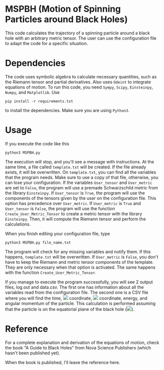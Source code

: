 # MSPBH (Motion of Spinning Particles around Black Holes)

This code calculates the trajectory of a spinning particle around a black hole with an arbitrary metric tensor. The user can use the configuration file to adapt the code for a specific situation.

# Dependencies

The code uses symbolic algebra to calculate necessary quantities, such as the Riemann tensor and partial derivatives. Also uses `Odeint` to integrate equations of motion. To run this code, you need `Sympy`, `Scipy`, `Einsteinpy`, `Numpy`, and `Matplotlib`.  Use 
```
pip install -r requirements.txt
```
to install the dependencies. Make sure you are using `Python3`.

# Usage

If you execute the code like this
```
python3 MSPBH.py
```
The execution will stop, and you'll see a message with instructions. At the same time, a file called `template.txt` will be created. If the file already exists, it will be overwritten. On `template.txt`, you can find all the variables that the program needs. Make sure to use a copy of that file, otherwise, you can lose your configuration. If the variables `User_tensor` and `User_metric` are set to `False`, the program will use a premade Schwarzschild metric from the library `Einsteinpy`. If `User_tensor` is `True`, the program will use the components of the tensors given by the user on the configuration file. This option has precedence over `User_metric`. If `User_metric` is `True` and `User_tensor` is `False`, the program will use the function `Create_User_Metric_Tensor` to create a metric tensor with the library `Einsteinpy`. Then, it will compute the Riemann tensor and perform the calculations. 

When you finish editing your configuration file, type 
```
python3 MSPBH.py file_name.txt
```
The program will check for any missing variables and notify them. If this happens, `template.txt` will be overwritten. If `User_metric` is `False`, you don't have to keep the Riemann and metric tensor components of the template. They are only necessary when that option is activated. The same happens with the function `Create_User_Metric_Tensor`.

If you manage to execute the program successfully, you will see 2 output files, log.out and data.csv. The first one has information about all the variables read from the configuration file. The second one is a CSV file where you will find the time, <img src="https://render.githubusercontent.com/render/math?math=r"> coordinate, <img src="https://render.githubusercontent.com/render/math?math=\phi"> coordinate, energy, and angular momentum of the particle. This calculation is performed assuming that the particle is on the equatorial plane of the black hole (<img src="https://render.githubusercontent.com/render/math?math=\theta = \pi/2">). 

# Reference

For a complete explanation and derivation of the equations of motion, check the book "A Guide to Black Holes" from Nova Science Publishers (which hasn't been published yet).

When the book is published, I'll leave the reference here.
